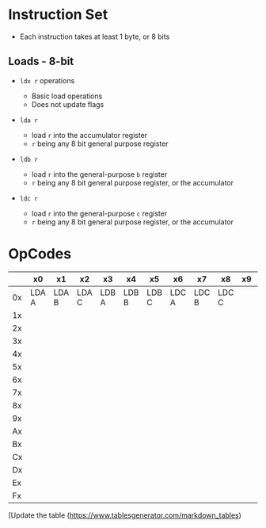 # Instruction Set

* Each instruction takes at least 1 byte, or 8 bits

## Loads - 8-bit

* `ldx r` operations
    - Basic load operations
    - Does not update flags

* `lda r` 
    - load `r` into the accumulator register
    - `r` being any 8 bit general purpose register

* `ldb r` 
    - load `r` into the general-purpose `b` register
    - `r` being any 8 bit general purpose register, or the accumulator

* `ldc r` 
    - load `r` into the general-purpose `c` register
    - `r` being any 8 bit general purpose register, or the accumulator

# OpCodes

|     | x0    | x1    | x2    | x3    | x4    | x5    | x6    | x7    | x8    | x9 | xA | xB | xC | xD | xE | xF |
|-----|-------|-------|-------|-------|-------|-------|-------|-------|-------|----|----|----|----|----|----|----|
| 0x  | LDA A | LDA B | LDA C | LDB A | LDB B | LDB C | LDC A | LDC B | LDC C |    |    |    |    |    |    |    |
| 1x  |       |       |       |       |       |       |       |       |       |    |    |    |    |    |    |    |
| 2x  |       |       |       |       |       |       |       |       |       |    |    |    |    |    |    |    |
| 3x  |       |       |       |       |       |       |       |       |       |    |    |    |    |    |    |    |
| 4x  |       |       |       |       |       |       |       |       |       |    |    |    |    |    |    |    |
| 5x  |       |       |       |       |       |       |       |       |       |    |    |    |    |    |    |    |
| 6x  |       |       |       |       |       |       |       |       |       |    |    |    |    |    |    |    |
| 7x  |       |       |       |       |       |       |       |       |       |    |    |    |    |    |    |    |
| 8x  |       |       |       |       |       |       |       |       |       |    |    |    |    |    |    |    |
| 9x  |       |       |       |       |       |       |       |       |       |    |    |    |    |    |    |    |
|  Ax |       |       |       |       |       |       |       |       |       |    |    |    |    |    |    |    |
| Bx  |       |       |       |       |       |       |       |       |       |    |    |    |    |    |    |    |
| Cx  |       |       |       |       |       |       |       |       |       |    |    |    |    |    |    |    |
| Dx  |       |       |       |       |       |       |       |       |       |    |    |    |    |    |    |    |
| Ex  |       |       |       |       |       |       |       |       |       |    |    |    |    |    |    |    |
|  Fx |       |       |       |       |       |       |       |       |       |    |    |    |    |    |    |    |

[Update the table (https://www.tablesgenerator.com/markdown_tables)
